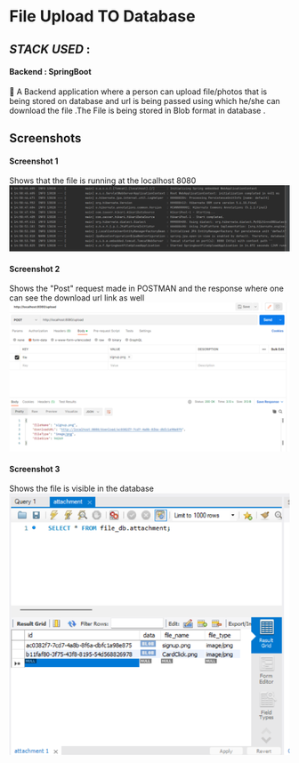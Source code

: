 # File Upload TO Database

## *STACK USED* :

####  Backend     : SpringBoot

:page_facing_up: A Backend application where a person can upload file/photos that is being stored on database and url is being passed using which he/she can download the file
                 .The File is being stored in Blob format in database .



## Screenshots
#### Screenshot 1
Shows that the file is running at the localhost 8080
![screenshot1](docs/pic1.png)

#### Screenshot 2
Shows the "Post" request made in POSTMAN and the response where one can see the download url link as well
![screenshot2](docs/pic2.png)

#### Screenshot 3
Shows the file is visible in the database 
![screenshot3](docs/pic3.png)
